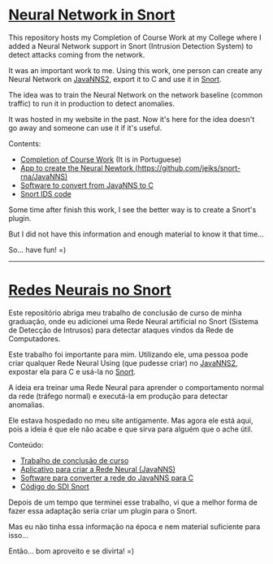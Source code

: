 # [Neural Network in Snort](https://github.com/jeiks/snort-rna)

This repository hosts my Completion of Course Work at my College where I added a Neural Network support in Snort (Intrusion Detection System) to detect attacks coming from the network.

It was an important work to me.
Using this work, one person can create any Neural Network on [JavaNNS](http://www.ra.cs.uni-tuebingen.de/software/JavaNNS/manual/JavaNNS-manual-1.html)[2](https://github.com/mwri/javanns), export it to C and use it in [Snort](https://www.snort.org/).

The idea was to train the Neural Network on the network baseline (common traffic) to run it in production to detect anomalies.

It was hosted in my website in the past.
Now it's here for the idea doesn't go away and someone can use it if it's useful.

Contents:
* [Completion of Course Work](https://github.com/jeiks/snort-rna/blob/main/TCC.pdf) (It is in Portuguese)
* [App to create the Neural Newtork (https://github.com/jeiks/snort-rna/JavaNNS)](https://github.com/jeiks/snort-rna/tree/main/JavaNNS)
* [Software to convert from JavaNNS to C](https://github.com/jeiks/snort-rna/tree/main/snns2c)
* [Snort IDS code](https://github.com/jeiks/snort-rna/tree/main/snort)

Some time after finish this work, I see the better way is to create a Snort's plugin.

But I did not have this information and enough material to know it that time...

So... have fun! =)

<hr>

# [Redes Neurais no Snort](https://github.com/jeiks/snort-rna)

Este repositório abriga meu trabalho de conclusão de curso de minha graduação, onde eu adicionei uma Rede Neural artificial no Snort (Sistema de Detecção de Intrusos) para detectar ataques vindos da Rede de Computadores.

Este trabalho foi importante para mim.
Utilizando ele, uma pessoa pode criar qualquer Rede Neural Using (que pudesse criar) no [JavaNNS](http://www.ra.cs.uni-tuebingen.de/software/JavaNNS/manual/JavaNNS-manual-1.html)[2](https://github.com/mwri/javanns), expostar ela para C e usá-la no [Snort](https://www.snort.org/).

A ideia era treinar uma Rede Neural para aprender o comportamento normal da rede (tráfego normal) e executá-la em produção para detectar anomalias.

Ele estava hospedado no meu site antigamente.
Mas agora ele está aqui, pois a ideia é que ele não acabe e que sirva para alguém que o ache útil.

Conteúdo:
* [Trabalho de conclusão de curso](https://github.com/jeiks/snort-rna/blob/main/TCC.pdf)
* [Aplicativo para criar a Rede Neural (JavaNNS)](https://github.com/jeiks/snort-rna/tree/main/JavaNNS)
* [Software para converter a rede do JavaNNS para C](https://github.com/jeiks/snort-rna/tree/main/snns2c)
* [Código do SDI Snort](https://github.com/jeiks/snort-rna/tree/main/snort)

Depois de um tempo que terminei esse trabalho, vi que a melhor forma de fazer essa adaptação seria criar um plugin para o Snort.

Mas eu não tinha essa informação na época e nem material suficiente para isso...

Então... bom aproveito e se divirta! =)

